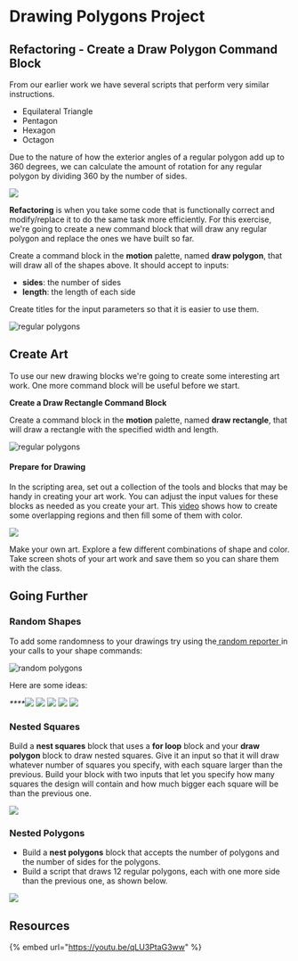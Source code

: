 # Drawing Polygons Project

## **Refactoring - Create a Draw Polygon Command Block**

From our earlier work we have several scripts that perform very similar instructions.

* Equilateral Triangle
* Pentagon
* Hexagon
* Octagon

Due to the nature of how the exterior angles of a regular polygon add up to 360 degrees, we can calculate the amount of rotation for any regular polygon by dividing 360 by the number of sides.

![](../.gitbook/assets/image%20%28284%29.png)

**Refactoring** is when you take some code that is functionally correct and modify/replace it to do the same task more efficiently. For this exercise, we're going to create a new command block that will draw any regular polygon and replace the ones we have built so far.

Create a command block in the **motion** palette, named **draw polygon**, that will draw all of the shapes above. It should accept to inputs:

* **sides**: the number of sides
* **length**: the length of each side

Create titles for the input parameters so that it is easier to use them.

![regular polygons](https://github.com/hoc-labs/images/blob/main/draw-polygon.png?raw=true)

## **Create Art**

To use our new drawing blocks we're going to create some interesting art work. One more command block will be useful before we start.

**Create a Draw Rectangle Command Block**

Create a command block in the **motion** palette, named **draw rectangle**, that will draw a rectangle with the specified width and length.

![regular polygons](https://github.com/hoc-labs/images/blob/main/draw-rect.png?raw=true)

#### Prepare for Drawing

In the scripting area, set out a collection of the tools and blocks that may be handy in creating your art work. You can adjust the input values for these blocks as needed as you create your art. This [video](https://www.youtube.com/embed/pthWazhu474?rel=0) shows how to create some overlapping regions and then fill some of them with color.

![](https://github.com/hoc-labs/images/blob/main/poly-video.png?raw=true)

Make your own art. Explore a few different combinations of shape and color. Take screen shots of your art work and save them so you can share them with the class.

## Going Further

### Random Shapes

To add some randomness to your drawings try using the[ random reporter ](random-block.md)in your calls to your shape commands:

![random polygons](https://github.com/hoc-labs/images/blob/main/random-polys.png?raw=true)

Here are some ideas:

_\*\*\*\*_![](https://github.com/hoc-labs/images/blob/main/random-polys-2.png?raw=true) ![](https://github.com/hoc-labs/images/blob/main/random-polys-3.png?raw=true) ![](https://github.com/hoc-labs/images/blob/main/random-polys-4.png?raw=true) ![](https://github.com/hoc-labs/images/blob/main/just-reds.png?raw=true) ![](https://github.com/hoc-labs/images/blob/main/AbstractArtReflect.png?raw=true) 

### Nested Squares

Build a **nest squares** block that uses a **for loop** block and your **draw polygon** block to draw nested squares. Give it an input so that it will draw whatever number of squares you specify, with each square larger than the previous. Build your block with two inputs that let you specify how many squares the design will contain and how much bigger each square will be than the previous one.

![](https://github.com/hoc-labs/images/blob/main/concentric-squares.png?raw=true)

### Nested Polygons

* Build a **nest polygons** block that accepts the number of polygons and the number of sides for the polygons.
* Build a script that draws 12 regular polygons, each with one more side than the previous one, as shown below.

![](https://github.com/hoc-labs/images/blob/main/polygons.png?raw=true)

## Resources

{% embed url="https://youtu.be/qLU3PtaG3ww" %}

